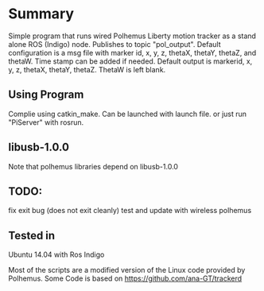 Summary
==============
Simple program that runs wired Polhemus Liberty motion tracker as a stand alone ROS (Indigo) node. Publishes to topic "pol_output". 
Default configuration is a msg file with marker id, x, y, z, thetaX, thetaY, thetaZ, and thetaW. Time stamp can be added if needed.
Default output is markerid, x, y, z, thetaX, thetaY, thetaZ. ThetaW is left blank. 

Using Program
------------
Complie using catkin_make. Can be launched with launch file. or just run "PiServer" with rosrun.

libusb-1.0.0
--------------
Note that polhemus libraries depend on libusb-1.0.0

TODO: 
------------------
fix exit bug (does not exit cleanly)
test and update with wireless polhemus

Tested in 
---------------
Ubuntu 14.04 with Ros Indigo


Most of the scripts are a modified version of the Linux code provided by Polhemus. 
Some Code is based on https://github.com/ana-GT/trackerd
